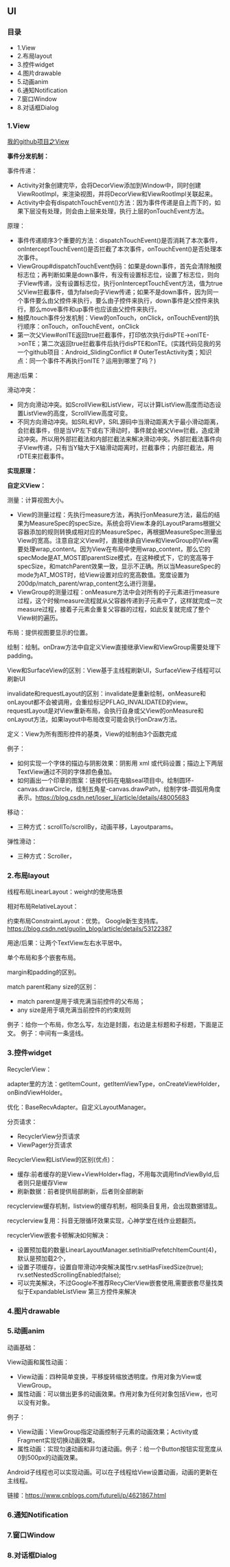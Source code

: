 ## UI

### 目录

- 1.View
- 2.布局layout
- 3.控件widget
- 4.图片drawable
- 5.动画anim
- 6.通知Notification
- 7.窗口Window
- 8.对话框Dialog

### 1.View

[我的github项目之View](https://github.com/2211785113/CustomView/blob/master/README.md)

**事件分发机制：**

事件传递：

- Activity对象创建完毕，会将DecorView添加到Window中，同时创建ViewRootImpl，来渲染视图，并将DecorView和ViewRootImpl关联起来。
- Activity中会有dispatchTouchEvent()方法：因为事件传递是自上而下的，如果下层没有处理，则会由上层来处理，执行上层的onTouchEvent方法。

原理：

- 事件传递顺序3个重要的方法：dispatchTouchEvent()是否消耗了本次事件，onInterceptTouchEvent()是否拦截了本次事件，onTouchEvent()是否处理本次事件。
- ViewGroup#dispatchTouchEvent伪码：如果是down事件，首先会清除触摸标志位；再判断如果是down事件，有没有设置标志位，设置了标志位，则向子View传递，没有设置标志位，执行onInterceptTouchEvent方法，值为true父View拦截事件，值为false向子View传递；如果不是down事件，因为同一个事件要么由父控件来执行，要么由子控件来执行，down事件是父控件来执行，那么move事件和up事件也应该由父控件来执行。
- 触摸/touch事件分发机制：View的onTouch，onClick，onTouchEvent的执行顺序：onTouch，onTouchEvent，onClick
- 第一次父View#onITE返回true拦截事件，打印依次执行disPTE->onITE->onTE；第二次返回true拦截事件后执行disPTE和onTE。(实践代码见我的另一个github项目：Android_SlidingConflict # OuterTestActivity类；知识点：同一个事件不再执行onITE？运用到哪里了吗？)

用途/后果：

滑动冲突：

- 同方向滑动冲突。如ScrollView和ListView，可以计算ListView高度而动态设置ListView的高度，ScrollView高度可变。
- 不同方向滑动冲突。如SRL和VP，SRL源码中当滑动距离大于最小滑动距离，会拦截事件，但是当VP左下或右下滑动时，事件就会被父View拦截，造成滑动冲突。所以用外部拦截法和内部拦截法来解决滑动冲突。外部拦截法事件向子View传递，只有当Y轴大于X轴滑动距离时，拦截事件；内部拦截法，用rDTE来拦截事件。

**实现原理：**


**自定义View：**

测量：计算视图大小。

- View的测量过程：先执行measure方法，再执行onMeasure方法，最后的结果为MeasureSpec的specSize。系统会将View本身的LayoutParams根据父容器添加的规则转换成相对应的MeasureSpec，再根据MeasureSpec测量出View的宽高。注意自定义View时，直接继承自View和ViewGroup的View需要处理wrap_content。因为View在布局中使用wrap_content，那么它的specMode是AT_MOST即parentSize模式，在这种模式下，它的宽高等于specSize，和matchParent效果一致，显示不正确。所以当MeasureSpec的mode为AT_MOST时，给View设置对应的宽高数值。宽度设置为200dp/match_parent/wrap_content怎么进行测量。
- ViewGroup的测量过程：onMeasure方法中会对所有的子元素进行measure过程，这个时候measure流程就从父容器传递到子元素中了，这样就完成一次measure过程，接着子元素会重复父容器的过程，如此反复就完成了整个View树的遍历。

布局：提供视图要显示的位置。

绘制：绘制。onDraw方法中自定义View直接继承View和ViewGroup需要处理下padding。

View和SurfaceView的区别：View基于主线程刷新UI，SurfaceView子线程可以刷新UI

invalidate和requestLayout的区别：invalidate是重新绘制，onMeasure和onLayout都不会被调用，会重绘标记PFLAG_INVALIDATED的view。requestLayout是对View重新布局，会执行自身或父View的onMeasure和onLayout方法，如果layout中布局改变可能会执行onDraw方法。

定义：View为所有图形控件的基类，View的绘制由3个函数完成

例子：

- 如何实现一个字体的描边与阴影效果：阴影用 xml 或代码设置；描边上下两层TextView通过不同的字体颜色叠加。
- 如何画出一个印章的图案：链接代码在电脑seal项目中。绘制圆环-canvas.drawCircle，绘制五角星-canvas.drawPath，绘制字体-圆弧用角度表示。https://blog.csdn.net/loser_li/article/details/48005683

移动：

- 三种方式：scrollTo/scrollBy，动画平移，Layoutparams。

弹性滑动：

- 三种方式：Scroller，
️
### 2.布局layout

线程布局LinearLayout：weight的使用场景

相对布局RelativeLayout：

约束布局ConstraintLayout：优势。 Google新生支持库。https://blog.csdn.net/guolin_blog/article/details/53122387

用途/后果：让两个TextView左右水平居中。

单个布局和多个嵌套布局。

margin和padding的区别。️️

match parent和any size的区别：

* match parent是用于填充满当前控件的父布局；
* any size是用于填充满当前控件的约束规则

例子：给你一个布局，你怎么写，左边是封面，右边是主标题和子标题，下面是正文。️
例子：中间有一条竖线。️

### 3.控件widget

RecyclerView：

adapter里的方法：getItemCount，getItemViewType，onCreateViewHolder，onBindViewHolder。

优化：BaseRecvAdapter。自定义LayoutManager。

分页请求：

- RecyclerView分页请求
- ViewPager分页请求

RecyclerView和ListView的区别(优点)：

- 缓存:前者缓存的是View+ViewHolder+flag，不用每次调用findViewById,后者则只是缓存View
- 刷新数据：前者提供局部刷新，后者则全部刷新

recyclerview缓存机制，listview的缓存机制，相同条目复用，会出现数据错乱。

recyclerview复用：抖音无限循环效果实现，心神学堂在线作业题翻页。

recyclerView嵌套卡顿解决如何解决：

- 设置预加载的数量LinearLayoutManager.setInitialPrefetchItemCount(4)，默认是预加载2个，
- 设置子项缓存，设置自带滑动冲突解决属性rv.setHasFixedSize(true);        rv.setNestedScrollingEnabled(false);
- 可以完美解决，不过Google不推荐RecyClerView嵌套使用,需要嵌套尽量找类似于ExpandableListView 第三方控件来解决


### 4.图片drawable

### 5.动画anim

动画基础：

View动画和属性动画：

* View动画：四种简单变换，平移旋转缩放透明度。作用对象为View或ViewGroup。
* 属性动画：可以做出更多的动画效果。作用对象为任何对象包括View，也可以没有对象。

例子：

* View动画：ViewGroup指定动画控制子元素的动画效果；Activity或Fragment实现切换动画效果。
* 属性动画：实现匀速动画和非匀速动画。例子：给一个Button按钮实现宽度从0到500px的动画效果。

Android子线程也可以实现动画。可以在子线程给View设置动画，动画的更新在主线程。

链接：https://www.cnblogs.com/futureli/p/4621867.html

### 6.通知Notification

### 7.窗口Window

### 8.对话框Dialog

